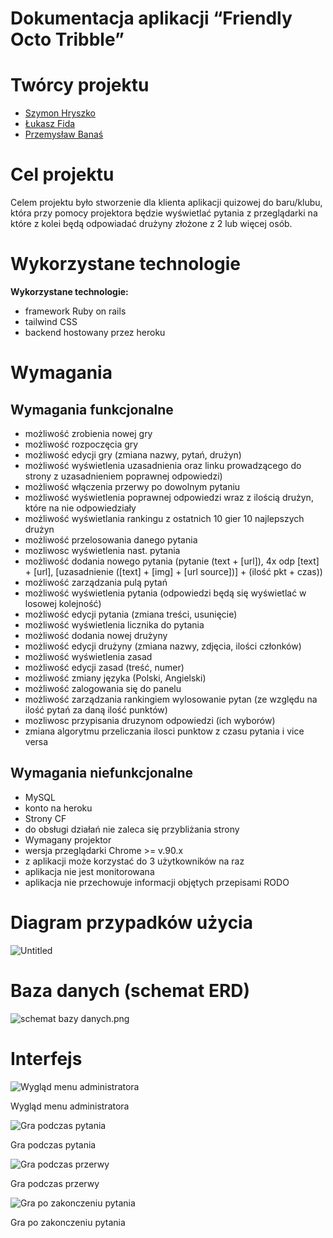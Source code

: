 # Dokumentacja aplikacji “Friendly Octo Tribble”

# Twórcy projektu

- [Szymon Hryszko](https://github.com/Shirobachi)
- [Łukasz Fida](https://github.com/Fidek-creator/)
- [Przemysław Banaś](https://github.com/fisurek)

# Cel projektu

Celem projektu było stworzenie dla klienta aplikacji quizowej do baru/klubu, która przy pomocy projektora będzie wyświetlać pytania z przeglądarki na które z kolei będą odpowiadać drużyny złożone z 2 lub więcej osób.

# Wykorzystane technologie

**Wykorzystane technologie:**

- framework Ruby on rails
- tailwind CSS
- backend hostowany przez heroku

# Wymagania

## Wymagania funkcjonalne

- możliwość zrobienia nowej gry
- możliwość rozpoczęcia gry
- możliwość edycji gry (zmiana nazwy, pytań, drużyn)
- możliwość wyświetlenia uzasadnienia  oraz linku prowadzącego do strony z uzasadnieniem poprawnej odpowiedzi)
- możliwość włączenia przerwy po dowolnym pytaniu
- możliwość wyświetlenia poprawnej odpowiedzi wraz z ilością drużyn, które na nie odpowiedziały
- możliwość wyświetlania rankingu z ostatnich 10 gier 10 najlepszych drużyn
- możliwość przelosowania danego pytania
- mozliwosc wyświetlenia nast. pytania
- możliwość dodania nowego pytania (pytanie (text + [url]), 4x odp [text] + [url], [uzasadnienie ([text] + [img] + [url source])] + (ilość pkt + czas))
- możliwość zarządzania pulą pytań
- możliwość wyświetlenia pytania (odpowiedzi będą się wyświetlać w losowej kolejność)
- możliwość edycji pytania (zmiana treści, usunięcie)
- możliwość wyświetlenia licznika do pytania
- możliwość dodania nowej drużyny
- możliwość edycji drużyny (zmiana nazwy, zdjęcia, ilości członków)
- możliwość wyświetlenia zasad
- możliwość edycji zasad (treść, numer)
- możliwość zmiany języka (Polski, Angielski)
- możliwość zalogowania się do panelu
- możliwość zarządzania rankingiem wylosowanie pytan (ze względu na ilość pytań za daną ilość punktów)
- mozliwosc przypisania druzynom odpowiedzi (ich wyborów)
- zmiana algorytmu przeliczania ilosci punktow z czasu pytania i vice versa

## Wymagania niefunkcjonalne

- MySQL
- konto na heroku
- Strony CF
- do obsługi działań nie zaleca się przybliżania strony
- Wymagany projektor
- wersja przeglądarki Chrome >= v.90.x
- z aplikacji może korzystać do 3 użytkowników na raz
- aplikacja nie jest monitorowana
- aplikacja nie przechowuje informacji objętych przepisami RODO

# Diagram przypadków użycia

![Untitled](Dokumentacja%20aplikacji%20%E2%80%9CFriendly%20Octo%20Tribble%E2%80%9D%20f68e588542b1470aa5ca4bb5d7b1e04c/Untitled.png)

# Baza danych (schemat ERD)

![schemat bazy danych.png](Dokumentacja%20aplikacji%20%E2%80%9CFriendly%20Octo%20Tribble%E2%80%9D%20f68e588542b1470aa5ca4bb5d7b1e04c/schemat_bazy_danych.png)

# Interfejs

![Wygląd menu administratora](Dokumentacja%20aplikacji%20%E2%80%9CFriendly%20Octo%20Tribble%E2%80%9D%20f68e588542b1470aa5ca4bb5d7b1e04c/0.0.0.0_3000_menu.png)

Wygląd menu administratora

![Gra podczas pytania](Dokumentacja%20aplikacji%20%E2%80%9CFriendly%20Octo%20Tribble%E2%80%9D%20f68e588542b1470aa5ca4bb5d7b1e04c/0.0.0.0_3000_.png)

Gra podczas pytania

![Gra podczas przerwy](Dokumentacja%20aplikacji%20%E2%80%9CFriendly%20Octo%20Tribble%E2%80%9D%20f68e588542b1470aa5ca4bb5d7b1e04c/0.0.0.0_3000__(1).png)

Gra podczas przerwy

![Gra po zakonczeniu pytania](Dokumentacja%20aplikacji%20%E2%80%9CFriendly%20Octo%20Tribble%E2%80%9D%20f68e588542b1470aa5ca4bb5d7b1e04c/0.0.0.0_3000__(2).png)

Gra po zakonczeniu pytania
